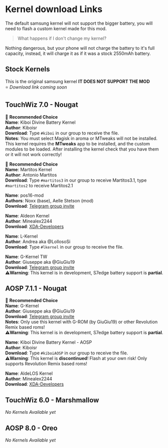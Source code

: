 # Kernel download Links
The default samsung kernel will not support the bigger battery, you will need to flash a custom kernel made for this mod. <br/>
> What happens if I don't change my kernel?

Nothing dangerous, but your phone will not charge the battery to it's full capacity, instead, it will charge it as if it was a stock 2550mAh battery.

## Stock Kernels <br/>
This is the original samsung kernel **IT DOES NOT SUPPORT THE MOD** <br/>
⭐ _Download link coming soon_

## TouchWiz 7.0 - Nougat
🥇 **Recommended Choice** <br/>
**Name**: Kiboi Divine Battery Kernel <br/>
**Author**: Kiboisr <br/>
**Download**: Type `#kiboi` in our group to receive the file. <br/>
**Notes**: You must select Magisk in aroma or MTweaks will not be installed. </br> 
This kernel requires the **MTweaks** app to be installed, and the custom modules to be loaded. After installing the kernel check that you have them or it will not work correctly! </br>

🥇 **Recommended Choice** <br/>
**Name**: Martitos Kernel <br/>
**Author**: Antonio Martitos <br/>
**Download**: Type `#martitos3` in our group to receive Martitos3.1, type `#martitos2` to receive Martitos2.1 <br/>

**Name**: pos16-mod <br/>
**Authors**: Noxx (base), Aelle Stetson (mod) <br/>
**Download**: [Telegram group invite](https://t.me/joinchat/EUKDukM9ovclLUMEb9HcYw) <br/>

**Name**: Aldeon Kernel <br/>
**Author**: Minealex2244 <br/>
**Download**: [XDA-Developers](https://forum.xda-developers.com/galaxy-s6/development/7-0-samsung-galaxy-s6-aldeon-kernel-t3617819) <br/>

**Name**: L-Kernel <br/>
**Author**: Andrea aka @LollosoSi <br/>
**Download**: Type `#lkernel` in our group to receive the file. <br/>

**Name**: G-Kernel TW <br/>
**Author**: Giuseppe aka @GiuGiu19 <br/>
**Download**: [Telegram group invite](https://t.me/Gkernel) </br>
⚠️**Warning**: This kernel is in development, S7edge battery support is **partial**. <br/>

## AOSP 7.1.1 - Nougat

🥇 **Recommended Choice** <br/>
**Name**: G-Kernel <br/>
**Author**: Giuseppe aka @GiuGiu19 <br/>
**Download**: [Telegram group invite](https://t.me/Gkernel) </br>
**Notes**: Only use this kernel with G-ROM (by GiuGiu19) or other Revolution Remix based roms! <br/>
⚠️**Warning**: This kernel is in development, S7edge battery support is **partial**. <br/>

**Name**: Kiboi Divine Battery Kernel - AOSP <br/>
**Author**: Kiboisr <br/>
**Download**: Type `#kiboiAOSP` in our group to receive the file. <br/>
⚠️**Warning**: This kernel is **discontinued**! Flash at your own risk! Only supports Revolution Remix based roms! <br/>

**Name**: AldeLOS Kernel <br/>
**Author**: Minealex2244 <br/>
**Download**: [XDA-Developers](https://forum.xda-developers.com/galaxy-s6/development/7-0-samsung-galaxy-s6-aldeon-kernel-t3617819) <br/>

## TouchWiz 6.0 - Marshmallow
_No Kernels Available yet_

## AOSP 8.0 - Oreo
_No Kernels Available yet_
